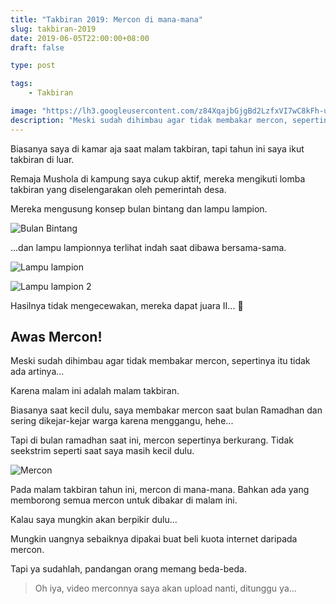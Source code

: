 ```yaml
---
title: "Takbiran 2019: Mercon di mana-mana"
slug: takbiran-2019
date: 2019-06-05T22:00:00+08:00
draft: false

type: post

tags:
    - Takbiran

image: "https://lh3.googleusercontent.com/z84XqajbGjgBd2LzfxVI7wC8kFh-ulzuGwHkk6phaHzvDoBMDU-dXjREWYLCb9hHykx6vs6tJQXtCDFZ1E_20mlTzDnVc0Q5qdrB1bc9lVwxiMuFMKKtlKRLht6S7DbNHnDq7JY8VF2B_H9cuZ_QLb6_rzKiZl_lBoUai_1ClSPwbvheEKhfqkFYc5DnXs5VD2S1bZ1RztFt1irnDTBdRXEpjSjdLlD0U6g1NlSR9jKzkEUpyDudHQ9bxezLj1tmscv_V-nkBqBVEk-yVVwl0BYSR5xvddtVz4ilRRiEYz54ECUkAga0LGth84z_g2_tmvZFCxhQI0-gHgHvdjvGYhoZsdQh3i8L6r-wsGmcHHlqQ8ZeCAjMum5N-pQBBjm52Qir9Qr3x8eqBXwER91t7d-iFtbxBK-VUcGrMhjjzWIIqitWq33IFBRGhbDP_moeP4pRKEho9XnqNZyH6lcXQOVAzSwCU4ZmBQhLFuXCYg1KqKmiV_LQuTzeyvixsotiYi1xhfrsngYjU4UGwLCI6jSe5t2tCNzVSfsWx1uQr9u4Zin8g-y0bcqDesif0oe5VPCphv2gjPdaH-cJ4UICR8gQILsXaqhlTp4JFeTgT01mdAuxoMkCATQ-CIQoJYo2q4EacjwC-w8oQzgiPw0iw69EisdxhtY=w550-h977-no"
description: "Meski sudah dihimbau agar tidak membakar mercon, sepertinya itu tidak ada artinya..."
---
```


Biasanya saya di kamar aja saat malam takbiran,
tapi tahun ini saya ikut takbiran di luar.

Remaja Mushola di kampung saya cukup aktif,
mereka mengikuti lomba takbiran yang
diselengarakan oleh pemerintah desa.

Mereka mengusung konsep bulan bintang
dan lampu lampion.

![Bulan Bintang](https://lh3.googleusercontent.com/AwI72_Bkxq5l5Hd1EN78fSZVEllX0nrKCT1H3qv9qeHIfqTGJB16Mkg5eWUmPFtnNYDhy1fObbUtxt0cCHPPlVukxTBxWVMW1Q9vQ0I1dNLlD1iFH02IeQQHi1LxzHZ4qxkMPa3iVZ0l8j9n4UI736NdWCrBfKb0VX9b7Rw-OmTGopOTCcLrZVpUwzK9NPQW0lVldj3pxt43iVPogj1ZovwZXEIpv3qTMZuNAQZLwqqCJ3a3NJX1O5rFFslA7YCksivBF0MHFkFFW1LY45waQS3GY3z74kxhiDGM18hTPtZ9r3iadXzArPcVaFWF6u9kvf5RxnyfMbyjeUQ8jegaJcd4tr-Koq3gz8u5fKA6ab6jI0QuXrRm7qOoSkwqaeAXba-EK8adbwBpmiN0hRQfUezXx53WEil00JavUlwyGDNI9rxrMM7bSb-VU7Q1UNxltOQAvvSuPGeo6ZZR1G6_LMo5cWKw7XQd_2DtqhE0m0jQC_yvuwJwCVqIncWGp0UCOOQ64dg944bGDWMtrTpkzazZqEE4E8aWMd2ZtjBNhQoyoqbGfy8klBifLYhy0Tlk2Vu-gsLi7KURVyNRRiPiI0i0lUoLdK2nxX8BTAuNaQjoZH53ryXjbOAWOScExbXPDXOjLx9kR0LB6Aa_jSc-YzJr1PHp-ow=w1737-h977-no)

...dan lampu lampionnya terlihat indah saat
dibawa bersama-sama.

![Lampu lampion](https://lh3.googleusercontent.com/mkDnB2TzOqGiW0ip91D62TnCfqLcK0VQCbgCbNIFg-WdqYQu8944nv92FNfWLMgTv-oGdUlhq_HSlkA6_2Z2cuAH_vtYWH8b82u_gUvtTQ-yqwXEf4uAAmTMGWKeBKjN-jFR7VSUDNeHJxnADXwx6U0HphPESq4chYUYho8X6KmUUN4KZgt52LSHfz2sR07DF2LL4FaYDYGqenSHw01d_hZvouic6wM1mtoglSHC5i_5Z0ByWClNU9AEdPo54T6AgnEsllrW38a-Zw8c0hpPf4W5T9i8i84a6dypCHgFLMzh7d45-LYgjm1YV6V9EytlwPD31JM-fDJWuLXZ7fBoATrLaGJYHQqzSquVcXv8luDfcwRotX6_LZecoHIxTvvDISValq5IJdMAQOugSH7K_UbehmIqq-0BhMPE7kzEFS0Hv6PUdP8QzCz4qFvXtpGfZsWslN91zo4cHmRhpONcfl-eW1NHAHQrR1LJLTKuXynvI3wd8nwwxEaYzZzDG-LZ598Q9eWW-4-n_CRhl6Xy5Bs6vW-fxxdBelLk0n7g5whMlUO3bEYLRQxDjoW8IfNpDfRge9sxAR7pJPQCVm9VKuM2rJ4Ey11s8qYZ5walLLdtD-4e3Cke_T01LEdtFY5X4YZghgpD3TaXyBpat-j1eQf-U-aT6rg=w1737-h977-no)

![Lampu lampion 2](https://lh3.googleusercontent.com/Z3SnRvW3Ckuc6eUrYOSzaAUJCjaF7YsiCPEWJ8nO7V2jpuXvQ0PNkydGQayoCp-TVqUuSylfSD2pewft_O3L8UOUsykEYVgzn_6gWH5u_5YeK5VoL0IflGgic8m-6jMbMjFzjocVSLIoVTS78QZon4qqMqoqEP3auqDg-WtUaz38mJ0p5hv6MA2DUfq5OX1ztGWTNvVC_Y-mmOiKuQVsOWNncP5T5z5GUqLBcDItYnll7_i39lNmAD1Gv8bIIEO1UiaT-0rUTftVdZ_sTANpnZIPiK5p0X3a-8y8rj5FhaGxXufFnRoo3A9vLIcnjfaxXQnq_HxFzRt1BSczsuNffWxKpPYEDbnmGv9jz39lQo1-Ywvo5bgbX3CWyi5W9eYKTV7zgq_UGJwPxf5fzR99RTe6l4FExmGL9zZqBRSnZILseySz2I9A4BmM3o1-qQifAn8kd9k3mFbEx9pcwo_B10Jj0PwEVGpmqTo1r6Nfq8viS3uBwgH-Z7Tqo8a7uLu2xGugRkx8OiY8hGHw4ygFKEMN3oN5v3kkfTZq2Q7l0Ypi98bzIJcb0PiFFyjjC6FuvzvYvO7k-a4OSCY10VCo_d8a5V64EYfeE7KhDP1dSpcvj7OX4DqhiTYYzxq7TzKNi43LxadCgW7Zi7BoGNKtk_V3kkct-eE=w1737-h977-no)

Hasilnya tidak mengecewakan, mereka dapat juara II... :tada:

## Awas Mercon!

Meski sudah dihimbau agar tidak membakar mercon,
sepertinya itu tidak ada artinya...

Karena malam ini adalah malam takbiran.

Biasanya saat kecil dulu, saya membakar
mercon saat bulan Ramadhan dan sering dikejar-kejar
warga karena menggangu, hehe...

Tapi di bulan ramadhan saat ini, mercon sepertinya
berkurang. Tidak seekstrim seperti saat saya masih 
kecil dulu.

![Mercon](https://lh3.googleusercontent.com/z84XqajbGjgBd2LzfxVI7wC8kFh-ulzuGwHkk6phaHzvDoBMDU-dXjREWYLCb9hHykx6vs6tJQXtCDFZ1E_20mlTzDnVc0Q5qdrB1bc9lVwxiMuFMKKtlKRLht6S7DbNHnDq7JY8VF2B_H9cuZ_QLb6_rzKiZl_lBoUai_1ClSPwbvheEKhfqkFYc5DnXs5VD2S1bZ1RztFt1irnDTBdRXEpjSjdLlD0U6g1NlSR9jKzkEUpyDudHQ9bxezLj1tmscv_V-nkBqBVEk-yVVwl0BYSR5xvddtVz4ilRRiEYz54ECUkAga0LGth84z_g2_tmvZFCxhQI0-gHgHvdjvGYhoZsdQh3i8L6r-wsGmcHHlqQ8ZeCAjMum5N-pQBBjm52Qir9Qr3x8eqBXwER91t7d-iFtbxBK-VUcGrMhjjzWIIqitWq33IFBRGhbDP_moeP4pRKEho9XnqNZyH6lcXQOVAzSwCU4ZmBQhLFuXCYg1KqKmiV_LQuTzeyvixsotiYi1xhfrsngYjU4UGwLCI6jSe5t2tCNzVSfsWx1uQr9u4Zin8g-y0bcqDesif0oe5VPCphv2gjPdaH-cJ4UICR8gQILsXaqhlTp4JFeTgT01mdAuxoMkCATQ-CIQoJYo2q4EacjwC-w8oQzgiPw0iw69EisdxhtY=w550-h977-no)

Pada malam takbiran tahun ini, mercon di mana-mana.
Bahkan ada yang memborong semua mercon untuk dibakar
di malam ini.

Kalau saya mungkin akan berpikir dulu...

Mungkin uangnya sebaiknya dipakai buat beli
kuota internet daripada mercon.

Tapi ya sudahlah, pandangan orang memang beda-beda.

> Oh iya, video merconnya saya akan upload nanti, ditunggu ya...